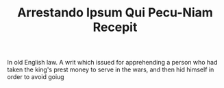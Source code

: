 ---
title: Arrestando Ipsum Qui Pecu-Niam Recepit
letter: A
permalink: "/definitions/bld-arrestando-ipsum-qui-pecu-niam-recepit.html"
body: In old English law. A writ which issued for apprehending a person who had taken
  the king's prest money to serve in the wars, and then hid himself in order to avoid
  goiug
published_at: '2018-07-07'
source: Black's Law Dictionary 2nd Ed (1910)
layout: post
---